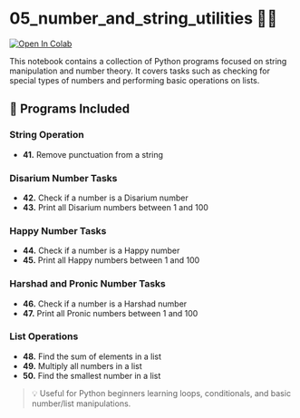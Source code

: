 # 05_number_and_string_utilities 🔢📝

[![Open In Colab](https://colab.research.google.com/assets/colab-badge.svg)](https://colab.research.google.com/drive/1_QbbN-HuXHXePXMfbcRxTlUkA_k6sWxB?usp=sharing)

This notebook contains a collection of Python programs focused on string manipulation and number theory. It covers tasks such as checking for special types of numbers and performing basic operations on lists.

## 📘 Programs Included

### String Operation
- **41.** Remove punctuation from a string

### Disarium Number Tasks
- **42.** Check if a number is a Disarium number
- **43.** Print all Disarium numbers between 1 and 100

### Happy Number Tasks
- **44.** Check if a number is a Happy number
- **45.** Print all Happy numbers between 1 and 100

### Harshad and Pronic Number Tasks
- **46.** Check if a number is a Harshad number
- **47.** Print all Pronic numbers between 1 and 100

### List Operations
- **48.** Find the sum of elements in a list
- **49.** Multiply all numbers in a list
- **50.** Find the smallest number in a list

> 💡 Useful for Python beginners learning loops, conditionals, and basic number/list manipulations.
